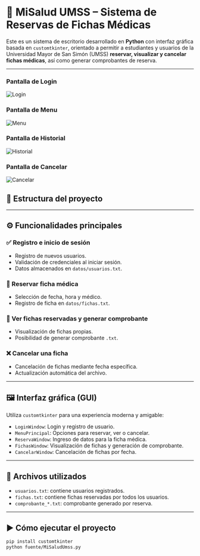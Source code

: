 # 🏥 MiSalud UMSS – Sistema de Reservas de Fichas Médicas

Este es un sistema de escritorio desarrollado en **Python** con interfaz gráfica basada en `customtkinter`, orientado a permitir a estudiantes y usuarios de la Universidad Mayor de San Simón (UMSS) **reservar, visualizar y cancelar fichas médicas**, así como generar comprobantes de reserva.

---
### Pantalla de Login
![Login](imagenes/Login.png)
### Pantalla de Menu
![Menu](imagenes/Menu.png)
### Pantalla de Historial
![Historial](imagenes/Historial.png)
### Pantalla de Cancelar
![Cancelar](imagenes/Cancelar.png)

## 📂 Estructura del proyecto


---

## ⚙️ Funcionalidades principales

### ✅ Registro e inicio de sesión
- Registro de nuevos usuarios.
- Validación de credenciales al iniciar sesión.
- Datos almacenados en `datos/usuarios.txt`.

### 📅 Reservar ficha médica
- Selección de fecha, hora y médico.
- Registro de ficha en `datos/fichas.txt`.

### 🧾 Ver fichas reservadas y generar comprobante
- Visualización de fichas propias.
- Posibilidad de generar comprobante `.txt`.

### ❌ Cancelar una ficha
- Cancelación de fichas mediante fecha específica.
- Actualización automática del archivo.

---

## 🖼️ Interfaz gráfica (GUI)

Utiliza `customtkinter` para una experiencia moderna y amigable:

- `LoginWindow`: Login y registro de usuario.
- `MenuPrincipal`: Opciones para reservar, ver o cancelar.
- `ReservaWindow`: Ingreso de datos para la ficha médica.
- `FichasWindow`: Visualización de fichas y generación de comprobante.
- `CancelarWindow`: Cancelación de fichas por fecha.

---

## 💾 Archivos utilizados

- `usuarios.txt`: contiene usuarios registrados.
- `fichas.txt`: contiene fichas reservadas por todos los usuarios.
- `comprobante_*.txt`: comprobante generado por reserva.

---

## ▶️ Cómo ejecutar el proyecto

```bash
pip install customtkinter
python fuente/MiSaludUmss.py
